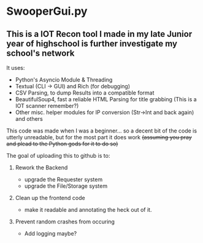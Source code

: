 # SwooperGui.py

## This is a IOT Recon tool I made in my late Junior year of highschool is further investigate my school's network

  It uses:

- Python's Asyncio Module & Threading
- Textual (CLI -> GUI) and Rich (for debugging)
- CSV Parsing, to dump Results into a compatible format
- BeautifulSoup4, fast a reliable HTML Parsing for title grabbing (This is a IOT scanner remember?)
- Other misc. helper modules for IP conversion (Str->Int and back again) and others

This code was made when I was a beginner...
so a decent bit of the code is utterly unreadable,
but for the most part it does work ~~(assuming you pray and plead to the Python gods for it to do so)~~

The goal of uploading this to github is to:

1. Rework the Backend
   - upgrade the Requester system
   - upgrade the File/Storage system

2. Clean up the frontend code
   - make it readable and annotating the heck out of it.
  
3. Prevent random crashes from occuring
   - Add logging maybe?
